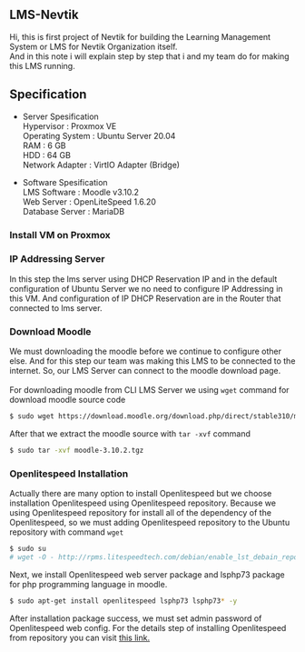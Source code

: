 ## LMS-Nevtik
Hi, this is first project of Nevtik for building the Learning Management System or LMS for Nevtik Organization itself.<br/>
And in this note i will explain step by step that i and my team do for making this LMS running.

## Specification

- Server Spesification<br/>
Hypervisor          : Proxmox VE<br/>
Operating System    : Ubuntu Server 20.04<br/>
RAM                 : 6 GB<br/>
HDD                 : 64 GB<br/>
Network Adapter     : VirtIO Adapter (Bridge)<br/>

- Software Spesification<br/>
LMS Software        : Moodle v3.10.2<br/>
Web Server          : OpenLiteSpeed 1.6.20<br/>
Database Server     : MariaDB<br/>

### Install VM on Proxmox<br/>

### IP Addressing Server<br/>
In this step the lms server using DHCP Reservation IP and in the default configuration
of Ubuntu Server we no need to configure IP Addressing in this VM. And configuration of
IP DHCP Reservation are in the Router that connected to lms server.<br/>

### Download Moodle<br/>
We must downloading the moodle before we continue to configure other else. And for this step our team was making this LMS to be connected to the internet. So, our LMS Server can connect to the moodle download page.<br/><br/> 
For downloading moodle from CLI LMS Server we using ```wget``` command for download moodle source code
```bash
$ sudo wget https://download.moodle.org/download.php/direct/stable310/moodle-3.10.2.tgz
```
After that we extract the moodle source with ```tar -xvf``` command
```bash
$ sudo tar -xvf moodle-3.10.2.tgz
```
### Openlitespeed Installation<br/>
Actually there are many option to install Openlitespeed but we choose installation Openlitespeed using Openlitespeed repository. Because we using Openlitespeed repository for install all of the dependency of the Openlitespeed, so we must adding Openlitespeed repository to the Ubuntu repository with command ```wget```
```bash
$ sudo su
# wget -O - http://rpms.litespeedtech.com/debian/enable_lst_debain_repo.sh | bash
```
Next, we install Openlitespeed web server package and lsphp73 package for php programming language in moodle.
```bash
$ sudo apt-get install openlitespeed lsphp73 lsphp73* -y
```
After installation package success, we must set admin password of Openlitespeed web config.
For the details step of installing Openlitespeed from repository you can visit <a href="https://openlitespeed.org/kb/install-ols-from-litespeed-repositories/">this link.</a>

